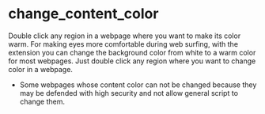 # change_content_color

Double click any region in a webpage where you want to make its color warm.
For making eyes more comfortable during web surfing, with the extension you can change the background color from white to a warm color for most webpages. Just double click any region where you want to change color in a webpage.

* Some webpages whose content color can not be changed because they may be defended with high security and not allow general script to change them.